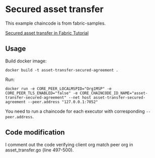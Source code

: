 # Secured asset transfer

This example chaincode is from fabric-samples.

[Secured asset transfer in Fabric Tutorial](https://hyperledger-fabric.readthedocs.io/en/latest/secured_asset_transfer/secured_private_asset_transfer_tutorial.html)

## Usage

Build docker image:
```
docker build -t asset-transfer-secured-agreement .
```

Run:
```
docker run -e CORE_PEER_LOCALMSPID="Org1MSP" -e CORE_PEER_TLS_ENABLED="false" -e CORE_CHAINCODE_ID_NAME="asset-transfer-secured-agreement" --net host asset-transfer-secured-agreement --peer.address "127.0.0.1:7052"
```

You need to run a chaincode for each executor with corresponding `--peer.address`.

## Code modification
I comment out the code verifying client org match peer org in asset_transfer.go (line 497-500).
